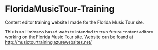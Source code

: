 # FloridaMusicTour-Training
Content editor training website I made for the Florida Music Tour site.

This is an Umbraco based website intended to train future content editors working on the Florida Music Tour site. Website can be found at http://musictourtraining.azurewebsites.net/

